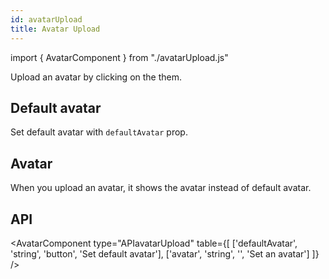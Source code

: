 ```yaml
---
id: avatarUpload
title: Avatar Upload
---
```


import { AvatarComponent } from "./avatarUpload.js"

<p>Upload an avatar by clicking on the them.</p>

## Default avatar

<p>Set default avatar with <code>defaultAvatar</code> prop.</p>
<AvatarComponent type="defaultAvatar" />

## Avatar

<p>When you upload an avatar, it shows the avatar instead of default avatar.</p>
<AvatarComponent type="avatar" />

## API

<AvatarComponent type="APIavatarUpload" table={[
    ['defaultAvatar', 'string', 'button', 'Set default avatar'],
    ['avatar', 'string', '', 'Set an avatar']
]} />

<!-- ## Example

<p>Add attachment with preview.</p>
<AttachmentComponent />

## Size

<p>Add file size by adding <code>size</code> prop to attachment information array.</p>
<AttachmentComponent type="fileSize"/>

## Image

<p>Click on picture to see preview.</p>
<AttachmentComponent type="image"/>

<p>Use <code>simple</code> to see only image preview.</p>
<AttachmentComponent type="image" simple/>

## Video

<p>.</p>
<AttachmentComponent type="video"/>

## Additional item

<p>Add additional item by <code>additionalItem</code> prop. </p>
<AttachmentComponent additionalItem/>

## API

<AttachmentComponent type="APIattachment"/> -->